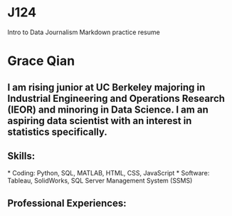 # J124
Intro to Data Journalism Markdown practice resume
<h1>Grace Qian</h1>
<h2>I am rising junior at UC Berkeley majoring in Industrial Engineering and Operations Research (IEOR) and minoring in Data Science. I am an aspiring data scientist with an interest in statistics specifically.</h2>


<h2>Skills:</h2>
* Coding: Python, SQL, MATLAB, HTML, CSS, JavaScript
* Software: Tableau, SolidWorks, SQL Server Management System (SSMS)

<h2>Professional Experiences:</h2>

